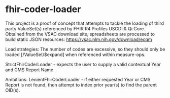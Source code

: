 # fhir-coder-loader
This project is a proof of concept that attempts to tackle the loading of third party ValueSet(s) referenced by FHIR R4 Profiles USCDI & Qi Core. Obtained from the VSAC download site, spreadsheets are processed to build static JSON resources:
https://vsac.nlm.nih.gov/download/ecqm

Load strategies:
The number of codes are excessive, so they should only be loaded [/ValueSet/$expand] when referenced within measure-ops.

StrictFhirCoderLoader - expects the user to supply a valid contextual Year and CMS Report Name.

Ambitions:
LenientFhirCoderLoader - if either requested Year or CMS Report is not found, then attempt to index prior year(s) to find the parent OID(s).
